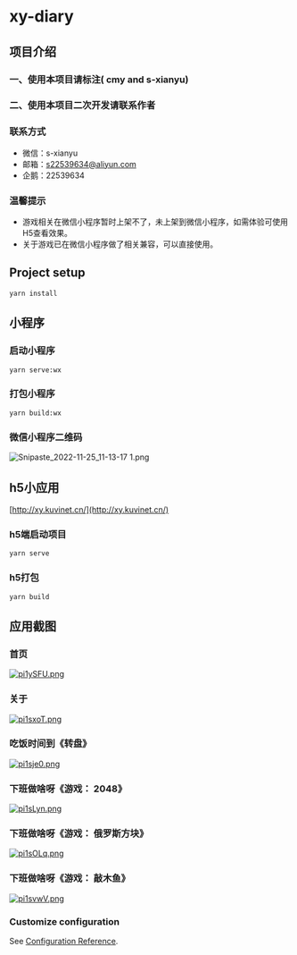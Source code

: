 # xy-diary

## 项目介绍
### 一、使用本项目请标注( cmy and s-xianyu)
### 二、使用本项目二次开发请联系作者
### 联系方式

- 微信：s-xianyu
- 邮箱：s22539634@aliyun.com
- 企鹅：22539634

### 温馨提示
- 游戏相关在微信小程序暂时上架不了，未上架到微信小程序，如需体验可使用H5查看效果。 
- 关于游戏已在微信小程序做了相关兼容，可以直接使用。

## Project setup
```
yarn install
```

## 小程序

### 启动小程序
```
yarn serve:wx
```
### 打包小程序
```
yarn build:wx
```


### 微信小程序二维码

![Snipaste_2022-11-25_11-13-17 _1_.png](https://s2.loli.net/2022/11/25/mQKp2cBIOYGD7xd.png)

## h5小应用
[http://xy.kuvinet.cn/](http://xy.kuvinet.cn/)

### h5端启动项目
```
yarn serve
```

### h5打包
```
yarn build
```

## 应用截图

### 首页
[![pi1ySFU.png](https://z1.ax1x.com/2023/11/08/pi1ySFU.png)](https://imgse.com/i/pi1ySFU)
### 关于
[![pi1sxoT.png](https://z1.ax1x.com/2023/11/08/pi1sxoT.png)](https://imgse.com/i/pi1sxoT)
### 吃饭时间到《转盘》
[![pi1sje0.png](https://z1.ax1x.com/2023/11/08/pi1sje0.png)](https://imgse.com/i/pi1sje0)
### 下班做啥呀《游戏： 2048》
[![pi1sLyn.png](https://z1.ax1x.com/2023/11/08/pi1sLyn.png)](https://imgse.com/i/pi1sLyn)
### 下班做啥呀《游戏： 俄罗斯方块》
[![pi1sOLq.png](https://z1.ax1x.com/2023/11/08/pi1sOLq.png)](https://imgse.com/i/pi1sOLq)
### 下班做啥呀《游戏： 敲木鱼》
[![pi1svwV.png](https://z1.ax1x.com/2023/11/08/pi1svwV.png)](https://imgse.com/i/pi1svwV)

### Customize configuration
See [Configuration Reference](https://cli.vuejs.org/config/).
